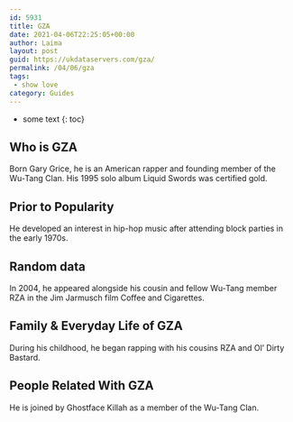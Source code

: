 ```yaml
---
id: 5931
title: GZA
date: 2021-04-06T22:25:05+00:00
author: Laima
layout: post
guid: https://ukdataservers.com/gza/
permalink: /04/06/gza
tags:
 - show love
category: Guides
---
```


* some text
{: toc}


## Who is GZA
                  
                  
                  
Born Gary Grice, he is an American rapper and founding member of the Wu-Tang Clan. His 1995 solo album Liquid Swords was certified gold.
                  
              
            
              
            
                
                
                
## Prior to Popularity
                  
                  
                  
He developed an interest in hip-hop music after attending block parties in the early 1970s.
                  
              
            
              
            
                
                
                
## Random data
                  
                  
                  
In 2004, he appeared alongside his cousin and fellow Wu-Tang member RZA in the Jim Jarmusch film Coffee and Cigarettes.
                  
              
            
              
            
                
                
                
## Family & Everyday Life of GZA
                  
                  
                  
During his childhood, he began rapping with his cousins RZA and Ol&#8217; Dirty Bastard.
                  
              
            
              
            
                
                
                
## People Related With GZA
                  
                  
                  
He is joined by Ghostface Killah as a member of the Wu-Tang Clan.
                  
              
            
              
            
                
              
            
              
              
            
            
              
            
          
          
          